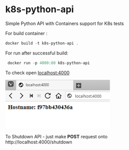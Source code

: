 # k8s-python-api
Simple Python API with Containers support for K8s tests

For build container :
```powershell
docker build -t k8s-python-api .
```
For run after successful build:
```powershell
 docker run -p 4000:80 k8s-python-api
```
To check open [localhost:4000](http://localhost:4000)

![alt text](https://github.com/bbenetskyy/k8s-python-api/blob/master/localhost_4000.png)


To Shutdown API - just make **POST** request onto http://localhost:4000/shutdown 
